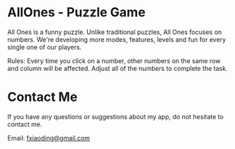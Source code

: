# AllOnes - Puzzle Game

All Ones is a funny puzzle. Unlike traditional puzzles, All Ones focuses on numbers. We're developing more modes, features, levels and fun for every single one of our players.

Rules: Every time you click on a number, other numbers on the same row and column will be affected. Adjust all of the numbers to complete the task.	

# Contact Me

If you have any questions or suggestions about my app, do not hesitate to contact me.

Email: fxiaoding@gmail.com
